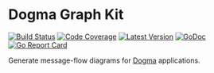 # Dogma Graph Kit

[![Build Status](http://img.shields.io/travis/com/dogmatiq/graphkit/master.svg)](https://travis-ci.com/dogmatiq/graphkit)
[![Code Coverage](https://img.shields.io/codecov/c/github/dogmatiq/graphkit/master.svg)](https://codecov.io/github/dogmatiq/graphkit)
[![Latest Version](https://img.shields.io/github/tag/dogmatiq/graphkit.svg?label=semver)](https://semver.org)
[![GoDoc](https://godoc.org/github.com/dogmatiq/graphkit?status.svg)](https://godoc.org/github.com/dogmatiq/graphkit)
[![Go Report Card](https://goreportcard.com/badge/github.com/dogmatiq/graphkit)](https://goreportcard.com/report/github.com/dogmatiq/graphkit)

Generate message-flow diagrams for [Dogma](https://github.com/dogmatiq/dogma) applications.
